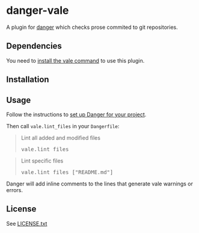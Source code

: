 # danger-vale

A plugin for [danger](https://danger.systems/ruby/) which checks prose commited to git repositories.

## Dependencies
You need to [install the vale command](https://github.com/errata-ai/vale) to use this plugin.

## Installation

## Usage
Follow the instructions to [set up Danger for your project](https://danger.systems/guides/getting_started.html).

Then call `vale.lint_files` in your `Dangerfile`:

<blockquote>Lint all added and modified files
  <pre>
vale.lint_files</pre>
</blockquote>

<blockquote>Lint specific files
  <pre>
vale.lint_files ["README.md"]</pre>
</blockquote>

Danger will add inline comments to the lines that generate vale warnings or errors.

## License

See [LICENSE.txt](LICENSE.txt)